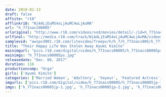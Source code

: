 ```yaml
---
date: 2019-01-13
draft: false
affsite: "r18"
afflinkr18: "NjA4LjEuMS4xLjAuMC4wLjAuMA"
url: "h_771nacs00005"
urloriginal: "http://www.r18.com/videos/vod/movies/detail/-/id=h_771nacs00005"
urlfinal: "http://media.r18.com/track/NjA4LjEuMS4xLjAuMC4wLjAuMA/videos/vod/movies/detail/-/id=h_771nacs00005"
samplevid: "awspv3001.r18.com/litevideo/freepv/h/h_7/h_771nacs005/h_771nacs005_dmb_w.mp4"
title: "Their Happy Life Was Stolen Away Ayumi Kimito"
mainimgurl: "pics.r18.com/digital/video/h_771nacs00005/h_771nacs00005ps.jpg"
mainimgs: "h_771nacs00005ps.jpg"
releasedate: "Dec. 08, 2017"
duration: 116
productioncomp: "Orga"
girls: ['Ayumi Kimito']
categories: ['Married Woman', 'Adultery', 'Voyeur', 'Featured Actress', 'Cheating Wife', 'Drama', 'Hi-Def']
imgurls: ['pics.r18.com/digital/video/h_771nacs00005/h_771nacs00005jp-1.jpg', 'pics.r18.com/digital/video/h_771nacs00005/h_771nacs00005jp-2.jpg', 'pics.r18.com/digital/video/h_771nacs00005/h_771nacs00005jp-3.jpg', 'pics.r18.com/digital/video/h_771nacs00005/h_771nacs00005jp-4.jpg', 'pics.r18.com/digital/video/h_771nacs00005/h_771nacs00005jp-5.jpg', 'pics.r18.com/digital/video/h_771nacs00005/h_771nacs00005jp-6.jpg', 'pics.r18.com/digital/video/h_771nacs00005/h_771nacs00005jp-7.jpg', 'pics.r18.com/digital/video/h_771nacs00005/h_771nacs00005jp-8.jpg', 'pics.r18.com/digital/video/h_771nacs00005/h_771nacs00005jp-9.jpg', 'pics.r18.com/digital/video/h_771nacs00005/h_771nacs00005jp-10.jpg', 'pics.r18.com/digital/video/h_771nacs00005/h_771nacs00005jp-11.jpg', 'pics.r18.com/digital/video/h_771nacs00005/h_771nacs00005jp-12.jpg', 'pics.r18.com/digital/video/h_771nacs00005/h_771nacs00005jp-13.jpg', 'pics.r18.com/digital/video/h_771nacs00005/h_771nacs00005jp-14.jpg', 'pics.r18.com/digital/video/h_771nacs00005/h_771nacs00005jp-15.jpg', 'pics.r18.com/digital/video/h_771nacs00005/h_771nacs00005jp-16.jpg', 'pics.r18.com/digital/video/h_771nacs00005/h_771nacs00005jp-17.jpg', 'pics.r18.com/digital/video/h_771nacs00005/h_771nacs00005jp-18.jpg', 'pics.r18.com/digital/video/h_771nacs00005/h_771nacs00005jp-19.jpg', 'pics.r18.com/digital/video/h_771nacs00005/h_771nacs00005jp-20.jpg']
imgs: ['h_771nacs00005jp-1.jpg', 'h_771nacs00005jp-2.jpg', 'h_771nacs00005jp-3.jpg', 'h_771nacs00005jp-4.jpg', 'h_771nacs00005jp-5.jpg', 'h_771nacs00005jp-6.jpg', 'h_771nacs00005jp-7.jpg', 'h_771nacs00005jp-8.jpg', 'h_771nacs00005jp-9.jpg', 'h_771nacs00005jp-10.jpg', 'h_771nacs00005jp-11.jpg', 'h_771nacs00005jp-12.jpg', 'h_771nacs00005jp-13.jpg', 'h_771nacs00005jp-14.jpg', 'h_771nacs00005jp-15.jpg', 'h_771nacs00005jp-16.jpg', 'h_771nacs00005jp-17.jpg', 'h_771nacs00005jp-18.jpg', 'h_771nacs00005jp-19.jpg', 'h_771nacs00005jp-20.jpg']
---
```

